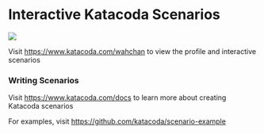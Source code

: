 # Interactive Katacoda Scenarios

[![](http://shields.katacoda.com/katacoda/wahchan/count.svg)](https://www.katacoda.com/wahchan "Get your profile on Katacoda.com")

Visit https://www.katacoda.com/wahchan to view the profile and interactive scenarios

### Writing Scenarios
Visit https://www.katacoda.com/docs to learn more about creating Katacoda scenarios

For examples, visit https://github.com/katacoda/scenario-example

